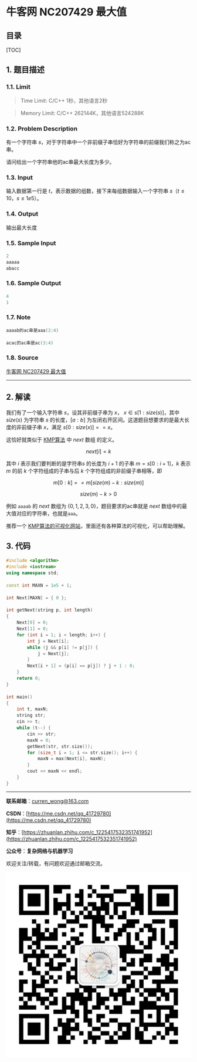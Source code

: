 牛客网 NC207429 最大值
===

目录
---

[TOC]

## 1. 题目描述

### 1.1. Limit

>Time Limit: C/C++ 1秒，其他语言2秒

>Memory Limit: C/C++ 262144K，其他语言524288K

### 1.2. Problem Description

有一个字符串 $s$，对于字符串中一个非前缀子串恰好为字符串的前缀我们称之为ac串。

请问给出一个字符串他的ac串最大长度为多少。

### 1.3. Input

输入数据第一行是 $t$，表示数据的组数，接下来每组数据输入一个字符串 $s（t \le 10，s \le 1e5）$。

### 1.4. Output

输出最大长度

### 1.5. Sample Input

```cpp
2
aaaaa
abacc
```

### 1.6. Sample Output

```cpp
4
1
```

### 1.7. Note

```cpp
aaaab的ac串是aaa(2:4)

acac的ac串是ac(3:4)
```

### 1.8. Source

[牛客网 NC207429 最大值](https://ac.nowcoder.com/acm/problem/207429)

---

## 2. 解读

我们有了一个输入字符串 $s$，设其非前缀子串为 $x$， $x \in s[1:size(s)]$，其中 $size(s)$ 为字符串 $s$ 的长度，$[a:b]$ 为左闭右开区间。这道题目想要求的是最大长度的非前缀子串 $x$，满足 $s[0:size(x)] == x$。

这恰好就类似于 [KMP算法](https://baike.baidu.com/item/kmp算法/10951804?fr=aladdin) 中 $next$ 数组 的定义。

$$
next[i] = k
$$

其中 $i$ 表示我们要判断的是字符串$s$ 的长度为 $i + 1$ 的子串 $m = s[0:i + 1]$，$k$ 表示 $m$ 的前 $k$ 个字符组成的子串与后 $k$ 个字符组成的非前缀子串相等，即

$$
m[0:k] == m[size(m) - k:size(m)]
$$

$$
size(m) - k > 0
$$

例如 `aaaab` 的 $next$ 数组为 $\{0, 1, 2, 3, 0\}$，题目要求的ac串就是 $next$ 数组中的最大值对应的字符串，也就是`aaa`。

推荐一个 [KMP算法的可视化网站](https://algorithm-visualizer.org/dynamic-programming/knuth-morris-pratts-string-search)，里面还有各种算法的可视化，可以帮助理解。

## 3. 代码

```cpp
#include <algorithm>
#include <iostream>
using namespace std;

const int MAXN = 1e5 + 1;

int Next[MAXN] = { 0 };

int getNext(string p, int length)
{
    Next[0] = 0;
    Next[1] = 0;
    for (int i = 1; i < length; i++) {
        int j = Next[i];
        while (j && p[i] != p[j]) {
            j = Next[j];
        }
        Next[i + 1] = (p[i] == p[j]) ? j + 1 : 0;
    }
    return 0;
}

int main()
{
    int t, maxN;
    string str;
    cin >> t;
    while (t--) {
        cin >> str;
        maxN = 0;
        getNext(str, str.size());
        for (size_t i = 1; i <= str.size(); i++) {
            maxN = max(Next[i], maxN);
        }
        cout << maxN << endl;
    }
}

```

---

**联系邮箱**：curren_wong@163.com

**CSDN**：[https://me.csdn.net/qq_41729780](https://me.csdn.net/qq_41729780)

**知乎**：[https://zhuanlan.zhihu.com/c_1225417532351741952](https://zhuanlan.zhihu.com/c_1225417532351741952)

**公众号**：**复杂网络与机器学习**

欢迎关注/转载，有问题欢迎通过邮箱交流。

![二维码](../../../img/WeChat/QRCode.jpg)
